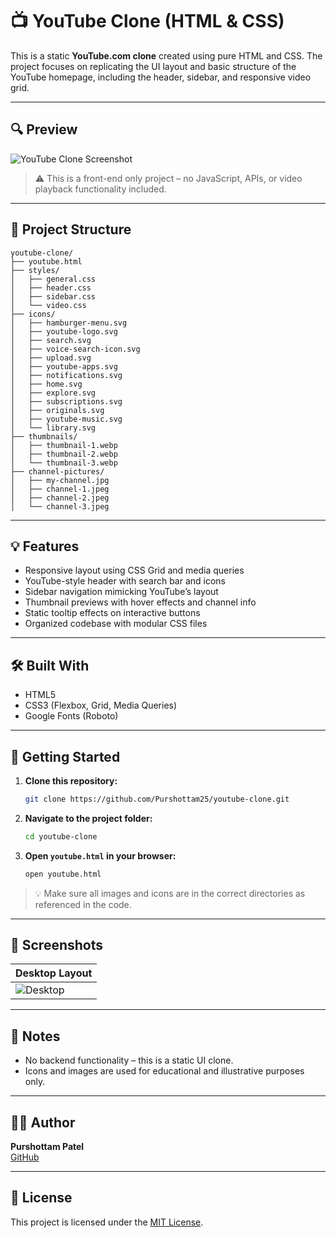 # 📺 YouTube Clone (HTML & CSS)

This is a static **YouTube.com clone** created using pure HTML and CSS. The project focuses on replicating the UI layout and basic structure of the YouTube homepage, including the header, sidebar, and responsive video grid.

---

## 🔍 Preview

![YouTube Clone Screenshot](thumbnails/thumbnail-1.webp)

> ⚠️ This is a front-end only project – no JavaScript, APIs, or video playback functionality included.

---

## 📁 Project Structure

```
youtube-clone/
├── youtube.html
├── styles/
│   ├── general.css
│   ├── header.css
│   ├── sidebar.css
│   └── video.css
├── icons/
│   ├── hamburger-menu.svg
│   ├── youtube-logo.svg
│   ├── search.svg
│   ├── voice-search-icon.svg
│   ├── upload.svg
│   ├── youtube-apps.svg
│   ├── notifications.svg
│   ├── home.svg
│   ├── explore.svg
│   ├── subscriptions.svg
│   ├── originals.svg
│   ├── youtube-music.svg
│   └── library.svg
├── thumbnails/
│   ├── thumbnail-1.webp
│   ├── thumbnail-2.webp
│   └── thumbnail-3.webp
├── channel-pictures/
│   ├── my-channel.jpg
│   ├── channel-1.jpeg
│   ├── channel-2.jpeg
│   └── channel-3.jpeg
```

---

## 💡 Features

- Responsive layout using CSS Grid and media queries
- YouTube-style header with search bar and icons
- Sidebar navigation mimicking YouTube’s layout
- Thumbnail previews with hover effects and channel info
- Static tooltip effects on interactive buttons
- Organized codebase with modular CSS files

---

## 🛠️ Built With

- HTML5
- CSS3 (Flexbox, Grid, Media Queries)
- Google Fonts (Roboto)

---

## 🚀 Getting Started

1. **Clone this repository:**
   ```bash
   git clone https://github.com/Purshottam25/youtube-clone.git
   ```

2. **Navigate to the project folder:**
   ```bash
   cd youtube-clone
   ```

3. **Open `youtube.html` in your browser:**
   ```bash
   open youtube.html
   ```

> 💡 Make sure all images and icons are in the correct directories as referenced in the code.

---

## 📸 Screenshots

| Desktop Layout |
|----------------|
| ![Desktop](thumbnails/thumbnail-2.webp) |

---

## 📌 Notes

- No backend functionality – this is a static UI clone.
- Icons and images are used for educational and illustrative purposes only.

---

## 🧑‍💻 Author

**Purshottam Patel**  
[GitHub](https://github.com/Purshottam25)

---

## 📄 License

This project is licensed under the [MIT License](LICENSE).
